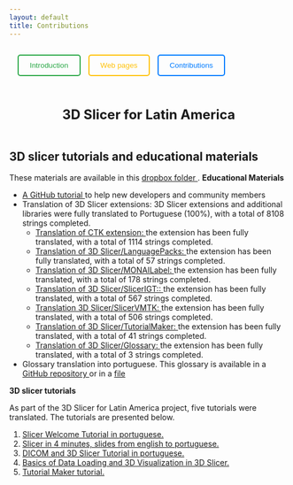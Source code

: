 ```yaml
---
layout: default
title: Contributions
---
```


<style>
  .round-button {
    width: 80px;
    height: 80px;
    border-radius: 50%;
    background-color:rgb(39, 117, 46);
    color: white;
    border: none;
    font-size: 16px;
    font-weight: bold;
    cursor: pointer;
    transition: transform 0.3s ease;
  }

  .round-button:hover {
    transform: scale(1.2);
  }
    .button-container {
    display: inline-block;
    text-align: center;
    margin: 10px;
  }

  .button-description {
    margin-top: 10px;
    font-size: 14px;
    color: #555;
  }
</style>

<div style=" padding:15px;">
  <a href="Index" style="margin-right: 10px; text-decoration:none;">
    <button style="padding:10px 20px; color:#28a745; border:2px solid #28a745; border-radius:5px; background:none; cursor:pointer;">
      Introduction
    </button>
  </a>
  <a href="webpages" style="margin-right: 10px; text-decoration:none;">
    <button style="padding:10px 20px; color:#ffc107; border:2px solid #ffc107; border-radius:5px; background:none; cursor:pointer;">
      Web pages
    </button>
  </a>
  <a href="Contributions" style="text-decoration:none;">
    <button style="padding:10px 20px; color:#007BFF; border:2px solid #007BFF; border-radius:5px; background:none; cursor:pointer;">
      Contributions
    </button>
  </a>
</div>

<div style=" padding:20px; margin-top:20px; text-align:center; font-size:24px; font-weight:bold;">
  3D Slicer for Latin America
</div>


## **3D slicer tutorials and educational materials**

These materials are available in this <a href="https://www.dropbox.com/scl/fo/s6j6mfg0m89f1gb8f8fyf/h?rlkey=kzlbk9c2m5jnmqhsezp8gztd3&e=1&dl=0" target="_blank">
  dropbox folder  </a>.
**Educational Materials**

<ul>
  <li><a href="https://docs.google.com/document/d/1Rk7XVbEg7t4Yf5v8tgMBoE3T_KKyP0YtqtidkQFA3Do/edit?tab=t.0" target="_blank">
   A GitHub tutorial  </a> to help new developers and community members
</li>
  <li>Translation of 3D Slicer extensions: 3D Slicer extensions and additional libraries were fully translated to Portuguese (100%), with a total of 8108 strings completed.
  <ul>
    <li>
    <a href="https://hosted.weblate.org/projects/3d-slicer/ctk/pt_BR/" target="_blank">
   Translation of CTK extension:  </a> the extension has been fully translated, with a total of 1114 strings completed.
    </li>
    <li>
    <a href="https://hosted.weblate.org/projects/3d-slicer/languagepacks/pt_BR/" target="_blank">
   Translation of 3D Slicer/LanguagePacks:  </a> the extension has been fully translated, with a total of 57 strings completed.
    </li>
     <li>
    <a href="https://hosted.weblate.org/projects/3d-slicer/monailabel/pt_BR/" target="_blank">
   Translation of 3D Slicer/MONAILabel:  </a> the extension has been fully translated, with a total of 178 strings completed.
    </li>
         <li>
    <a href="https://hosted.weblate.org/projects/3d-slicer/slicerigt/pt_BR/" target="_blank">
   Translation of 3D Slicer/SlicerIGT::  </a> the extension has been fully translated, with a total of 567 strings completed.
    </li>
         <li>
            <a href="https://hosted.weblate.org/projects/3d-slicer/slicervmtk/pt_BR/" target="_blank">
        Translation 3D Slicer/SlicerVMTK:  </a> the extension has been fully translated, with a total of 506 strings completed.
            </li>
            <li>
            <a href="https://hosted.weblate.org/projects/3d-slicer/tutorialmaker/pt_BR/">
        Translation of 3D Slicer/TutorialMaker:  </a> the extension has been fully translated, with a total of 41 strings completed.
            </li>
             <li>
            <a href="https://hosted.weblate.org/projects/3d-slicer/glossary/pt_BR/">
        Translation of 3D Slicer/Glossary:  </a> the extension has been fully translated, with a total of 3 strings completed.
            </li>
  </ul>
<li>Glossary translation into portuguese. This glossary is available in a   <a href="https://github.com/Slicer/SlicerLanguagePacks/blob/main/Glossary_pt-br.md">
        GitHub repository </a> or in a <a href="https://docs.google.com/document/d/1jmjWrflJ7_wS5527ZJdZDKbaevBarrepNqJ32rgYkFE/edit?tab=t.0">
        file </a> </li> 
</li>
</ul>



**3D slicer tutorials**

As part of the 3D Slicer for Latin America project, five tutorials were translated. The tutorials are presented below. 

<ol>
  <li> <a href="https://docs.google.com/presentation/d/1HgtEc6CtnC2PXXXR5RjHcghQGaT5z0GTlusf2wlrz80/edit#slide=id.p1"> Slicer Welcome Tutorial in portuguese.  </a>  </li>
  <li><a href="https://docs.google.com/document/d/1Sn_AJqc7XIplf6z0Ei1Dl-aCdpBVE56GFspulrde3IM/edit?tab=t.0"> Slicer in 4 minutes, slides from english to portuguese.  </a> </li>
  <li><a href="https://docs.google.com/presentation/d/1lGbRY-o--H5rFyHdZiuyO1CuWAZmLu3xHg7tJtjk0Kk/edit#slide=id.p1"> DICOM and 3D Slicer Tutorial in portuguese. </a></li>
   <li><a href="https://docs.google.com/presentation/d/1fXadBUVg8GEDbD2pVHaR6M_m8a26c7p08_kgUAo-dg8/edit#slide=id.p1"> Basics of Data Loading and 3D Visualization in 3D Slicer. </a></li>
  <li><a href="https://docs.google.com/presentation/d/1bvYBq6glSq21KcXN6qnLf7AZM2U42_SS-oitw8YCyWo/edit#slide=id.p1"> Tutorial Maker tutorial. </a></li>    
</ol>